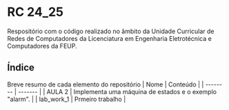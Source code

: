 # RC 24_25
Respositório com o código realizado no âmbito da Unidade Curricular de Redes de Computadores da Licenciatura em Engenharia Eletrotécnica e Computadores da FEUP.

## Índice
Breve resumo de cada elemento do repositório
| Nome     | Conteúdo |
| -------- | ------- |
| AULA 2  | Implementa uma máquina de estados e o exemplo "alarm". |
| lab_work_1  | Prmeiro trabalho  |
